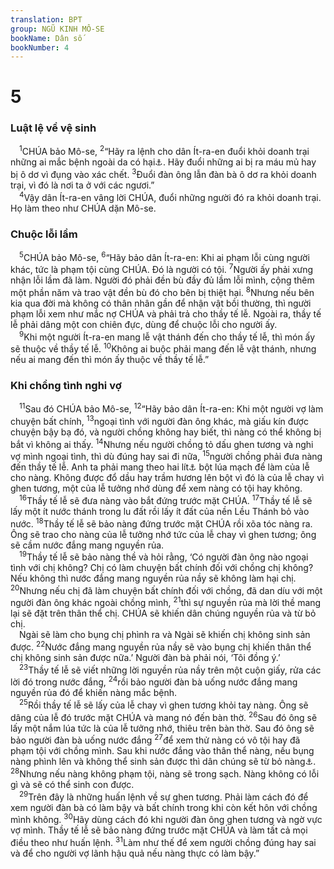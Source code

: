 ```yaml
---
translation: BPT
group: NGŨ KINH MÔ-SE
bookName: Dân số 
bookNumber: 4
---
```


<div class="title"><h1>5</h1><h3>Luật lệ về vệ sinh</h3></div>
<span class="verse dan_5_1"> <sup>1</sup>CHÚA bảo Mô-se,</span>
<span class="verse dan_5_2"><sup>2</sup>“Hãy ra lệnh cho dân Ít-ra-en đuổi khỏi doanh trại những ai mắc bệnh ngoài da có hại<a data-toggle="tooltip" data-placement="bottom" title="Đây có thể là bệnh cùi hay một bệnh ngoài da hay lây khác.">⚓</a>. Hãy đuổi những ai bị ra máu mủ hay bị ô dơ vì đụng vào xác chết.</span>
<span class="verse dan_5_3"><sup>3</sup>Đuổi đàn ông lẫn đàn bà ô dơ ra khỏi doanh trại, vì đó là nơi ta ở với các ngươi.”<br/></span>
<span class="verse dan_5_4"> <sup>4</sup>Vậy dân Ít-ra-en vâng lời CHÚA, đuổi những người đó ra khỏi doanh trại. Họ làm theo như CHÚA dặn Mô-se.<br/></span>
<div class="title"><h3>Chuộc lỗi lầm</h3></div>
<span class="verse dan_5_5"> <sup>5</sup>CHÚA bảo Mô-se,</span>
<span class="verse dan_5_6"><sup>6</sup>“Hãy bảo dân Ít-ra-en: Khi ai phạm lỗi cùng người khác, tức là phạm tội cùng CHÚA. Đó là người có tội.</span>
<span class="verse dan_5_7"><sup>7</sup>Người ấy phải xưng nhận lỗi lầm đã làm. Người đó phải đền bù đầy đủ lầm lỗi mình, cộng thêm một phần năm và trao vật đền bù đó cho bên bị thiệt hại.</span>
<span class="verse dan_5_8"><sup>8</sup>Nhưng nếu bên kia qua đời mà không có thân nhân gần để nhận vật bồi thường, thì người phạm lỗi xem như mắc nợ CHÚA và phải trả cho thầy tế lễ. Ngoài ra, thầy tế lễ phải dâng một con chiên đực, dùng để chuộc lỗi cho người ấy.<br/></span>
<span class="verse dan_5_9"> <sup>9</sup>Khi một người Ít-ra-en mang lễ vật thánh đến cho thầy tế lễ, thì món ấy sẽ thuộc về thầy tế lễ.</span>
<span class="verse dan_5_10"><sup>10</sup>Không ai buộc phải mang đến lễ vật thánh, nhưng nếu ai mang đến thì món ấy thuộc về thầy tế lễ.”<br/></span>
<div class="title"><h3>Khi chồng tình nghi vợ</h3></div>
<span class="verse dan_5_11"> <sup>11</sup>Sau đó CHÚA bảo Mô-se,</span>
<span class="verse dan_5_12"><sup>12</sup>“Hãy bảo dân Ít-ra-en: Khi một người vợ làm chuyện bất chính,</span>
<span class="verse dan_5_13"><sup>13</sup>ngoại tình với người đàn ông khác, mà giấu kín được chuyện bậy bạ đó, và người chồng không hay biết, thì nàng có thể không bị bắt vì không ai thấy.</span>
<span class="verse dan_5_14"><sup>14</sup>Nhưng nếu người chồng tỏ dấu ghen tương và nghi vợ mình ngoại tình, thì dù đúng hay sai đi nữa,</span>
<span class="verse dan_5_15"><sup>15</sup>người chồng phải đưa nàng đến thầy tế lễ. Anh ta phải mang theo hai lít<a data-toggle="tooltip" data-placement="bottom" title="Nguyên văn, “một phần mười ê-pha.”">⚓</a> bột lúa mạch để làm của lễ cho nàng. Không được đổ dầu hay trầm hương lên bột vì đó là của lễ chay vì ghen tương, một của lễ tưởng nhớ dùng để xem nàng có tội hay không.<br/></span>
<span class="verse dan_5_16"> <sup>16</sup>Thầy tế lễ sẽ đưa nàng vào bắt đứng trước mặt CHÚA.</span>
<span class="verse dan_5_17"><sup>17</sup>Thầy tế lễ sẽ lấy một ít nước thánh trong lu đất rồi lấy ít đất của nền Lều Thánh bỏ vào nước.</span>
<span class="verse dan_5_18"><sup>18</sup>Thầy tế lễ sẽ bảo nàng đứng trước mặt CHÚA rồi xõa tóc nàng ra. Ông sẽ trao cho nàng của lễ tưởng nhớ tức của lễ chay vì ghen tương; ông sẽ cầm nước đắng mang nguyền rủa.<br/></span>
<span class="verse dan_5_19"> <sup>19</sup>Thầy tế lễ sẽ bảo nàng thề và hỏi rằng, ‘Có người đàn ông nào ngoại tình với chị không? Chị có làm chuyện bất chính đối với chồng chị không? Nếu không thì nước đắng mang nguyền rủa nầy sẽ không làm hại chị.</span>
<span class="verse dan_5_20"><sup>20</sup>Nhưng nếu chị đã làm chuyện bất chính đối với chồng, đã dan díu với một người đàn ông khác ngoài chồng mình,</span>
<span class="verse dan_5_21"><sup>21</sup>thì sự nguyền rủa mà lời thề mang lại sẽ đặt trên thân thể chị. CHÚA sẽ khiến dân chúng nguyền rủa và từ bỏ chị.<br/> Ngài sẽ làm cho bụng chị phình ra và Ngài sẽ khiến chị không sinh sản được.</span>
<span class="verse dan_5_22"><sup>22</sup>Nước đắng mang nguyền rủa nầy sẽ vào bụng chị khiến thân thể chị không sinh sản được nữa.’ Người đàn bà phải nói, ‘Tôi đồng ý.’<br/></span>
<span class="verse dan_5_23"> <sup>23</sup>Thầy tế lễ sẽ viết những lời nguyền rủa nầy trên một cuộn giấy, rửa các lời đó trong nước đắng,</span>
<span class="verse dan_5_24"><sup>24</sup>rồi bảo người đàn bà uống nước đắng mang nguyền rủa đó để khiến nàng mắc bệnh.<br/></span>
<span class="verse dan_5_25"> <sup>25</sup>Rồi thầy tế lễ sẽ lấy của lễ chay vì ghen tương khỏi tay nàng. Ông sẽ dâng của lễ đó trước mặt CHÚA và mang nó đến bàn thờ.</span>
<span class="verse dan_5_26"><sup>26</sup>Sau đó ông sẽ lấy một nắm lúa tức là của lễ tưởng nhớ, thiêu trên bàn thờ. Sau đó ông sẽ bảo người đàn bà uống nước đắng</span>
<span class="verse dan_5_27"><sup>27</sup>để xem thử nàng có vô tội hay đã phạm tội với chồng mình. Sau khi nước đắng vào thân thể nàng, nếu bụng nàng phình lên và không thể sinh sản được thì dân chúng sẽ từ bỏ nàng<a data-toggle="tooltip" data-placement="bottom" title="Nguyên văn, “nàng sẽ là một cớ nguyền rủa trong dân chúng.”">⚓</a>.</span>
<span class="verse dan_5_28"><sup>28</sup>Nhưng nếu nàng không phạm tội, nàng sẽ trong sạch. Nàng không có lỗi gì và sẽ có thể sinh con được.<br/></span>
<span class="verse dan_5_29"> <sup>29</sup>Trên đây là những huấn lệnh về sự ghen tương. Phải làm cách đó để xem người đàn bà có làm bậy và bất chính trong khi còn kết hôn với chồng mình không.</span>
<span class="verse dan_5_30"><sup>30</sup>Hãy dùng cách đó khi người đàn ông ghen tương và ngờ vực vợ mình. Thầy tế lễ sẽ bảo nàng đứng trước mặt CHÚA và làm tất cả mọi điều theo như huấn lệnh.</span>
<span class="verse dan_5_31"><sup>31</sup>Làm như thế để xem người chồng đúng hay sai và để cho người vợ lãnh hậu quả nếu nàng thực có làm bậy.”<br/></span>
